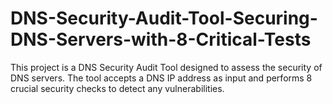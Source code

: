 # DNS-Security-Audit-Tool-Securing-DNS-Servers-with-8-Critical-Tests
This project is a DNS Security Audit Tool designed to assess the security of DNS servers. The tool accepts a DNS IP address as input and performs 8 crucial security checks to detect any vulnerabilities. 
